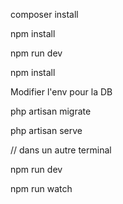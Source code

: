 composer install

npm install

npm run dev

npm install

Modifier l'env pour la DB

php artisan migrate

php artisan serve

// dans un autre terminal

npm run dev

npm run watch
